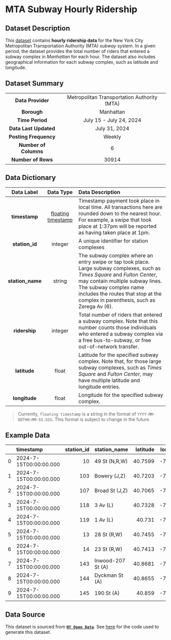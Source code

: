 # MTA Subway Hourly Ridership

## Dataset Description
This [dataset](https://github.com/ntlfi/optimization_datasets/blob/main/hourly_ridership_example/hourly_ridership_manhattan.csv) contains **hourly ridership data** for the New York City Metropolitan Transportation Authority (MTA) *subway* system. In a given period, the dataset provides the total number of riders that entered a subway complex in *Manhattan* for each hour. The dataset also includes geographical information for each subway complex, such as latitude and longitude.

## Dataset Summary

|   |   |
|:---:|:---:|
| **Data Provider** | Metropolitan Transportation Authority (MTA) |
| **Borough** | Manhattan |
| **Time Period** | July 15 - July 24, 2024 |
| **Data Last Updated** | July 31, 2024 |
| **Posting Frequency** | Weekly |
| **Number of Columns** | 6 |
| **Number of Rows** | 30914 |

## Data Dictionary

| Data Label | Data Type | Data Description |
|:---:|:---:|:---|
| **timestamp** | [floating timestamp](https://dev.socrata.com/docs/datatypes/floating_timestamp.html#,) | Timestamp payment took place in local time. All transactions here are rounded down to the nearest hour. For example, a swipe that took place at 1:37pm will be reported as having taken place at 1pm. |
| **station_id** | integer | A unique identifier for station complexes |
| **station_name** | string | The subway complex where an entry swipe or tap took place. Large subway complexes, such as *Times Square* and *Fulton Center*, may contain multiple subway lines. The subway complex name includes the routes that stop at the complex in parenthesis, such as Zerega Av (6). |
| **ridership** | integer | Total number of riders that entered a subway complex. Note that this number counts those individuals who entered a subway complex via a free bus-to-subway, or free out-of-network transfer. |
| **latitude** | float | Latitude for the specified subway complex. Note that, for those large subway complexes, such as *Times Square* and *Fulton Center*, may have multiple latitude and longitude entries. |
| **longitude** | float | Longitude for the specified subway complex. |
> Currently, `floating timestamp` is a string in the format of `YYYY-MM-DDTHH:MM:SS.SSS`. This format is subject to change in the future.

## Example Data
|    | timestamp              |   station_id | station_name      |   latitude |   longitude |   ridership |
|---:|:-----------------------|-------------:|:------------------|-----------:|------------:|------------:|
|  0 | 2024-7-15T00:00:00.000 |           10 | 49 St (N,R,W)     |    40.7599 |    -73.9841 |         267 |
|  1 | 2024-7-15T00:00:00.000 |          103 | Bowery (J,Z)      |    40.7203 |    -73.9939 |          66 |
|  2 | 2024-7-15T00:00:00.000 |          107 | Broad St (J,Z)    |    40.7065 |    -74.0111 |          24 |
|  3 | 2024-7-15T00:00:00.000 |          118 | 3 Av (L)          |    40.7328 |    -73.9861 |          97 |
|  4 | 2024-7-15T00:00:00.000 |          119 | 1 Av (L)          |    40.731  |    -73.9816 |         130 |
|  5 | 2024-7-15T00:00:00.000 |           13 | 28 St (R,W)       |    40.7455 |    -73.9887 |         127 |
|  6 | 2024-7-15T00:00:00.000 |           14 | 23 St (R,W)       |    40.7413 |    -73.9893 |          90 |
|  7 | 2024-7-15T00:00:00.000 |          143 | Inwood-207 St (A) |    40.8681 |    -73.9199 |          51 |
|  8 | 2024-7-15T00:00:00.000 |          144 | Dyckman St (A)    |    40.8655 |    -73.9273 |          28 |
|  9 | 2024-7-15T00:00:00.000 |          145 | 190 St (A)        |    40.859  |    -73.9342 |          12 |



## Data Source
This dataset is sourced from [**`NY Open Data`**](https://data.ny.gov/Transportation/MTA-Subway-Hourly-Ridership-Beginning-February-202/wujg-7c2s/about_data). See [here](https://github.com/ntlfi/optimization_datasets/blob/main/hourly_ridership_example/fetch.py) for the code used to generate this dataset.
